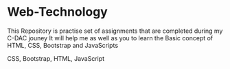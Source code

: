 # Web-Technology
This Repository is practise set of assignments that are completed during my C-DAC jouney 
It will help me as well as you to learn the Basic concept of HTML, CSS, Bootstrap and JavaScripts

CSS, Bootstrap, HTML, JavaScript
